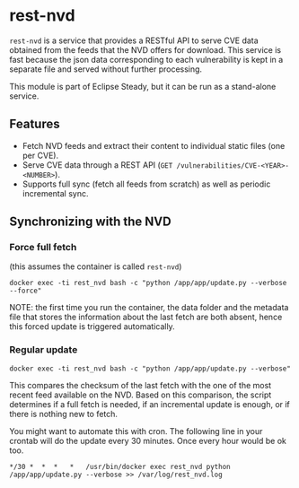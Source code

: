 # rest-nvd

`rest-nvd` is a service that provides a RESTful API to serve CVE data obtained
from the feeds that the NVD offers for download. This service is fast because
the json data corresponding to each vulnerability is kept in a separate file and
served without further processing.

This module is part of Eclipse Steady, but it can be run as a stand-alone service.

## Features

* Fetch NVD feeds and extract their content to individual static files (one per CVE).
* Serve CVE data through a REST API (`GET /vulnerabilities/CVE-<YEAR>-<NUMBER>`).
* Supports full sync (fetch all feeds from scratch) as well as periodic incremental sync.

## Synchronizing with the NVD

### Force full fetch

(this assumes the container is called `rest-nvd`)

`docker exec -ti rest_nvd bash -c "python /app/app/update.py --verbose --force"`

NOTE: the first time you run the container, the data folder and the metadata file that stores
the information about the last fetch are both absent, hence this forced update is triggered automatically.

### Regular update

`docker exec -ti rest_nvd bash -c "python /app/app/update.py --verbose"`

This compares the checksum of the last fetch with the one of the most recent feed available on the NVD.
Based on this comparison, the script determines if a full fetch is needed, if an incremental update is enough,
or if there is nothing new to fetch.

You might want to automate this with cron. The following line in your crontab will
do the update every 30 minutes. Once every hour would be ok too.

`*/30 *  *  *   *   /usr/bin/docker exec rest_nvd python /app/app/update.py --verbose >> /var/log/rest_nvd.log`